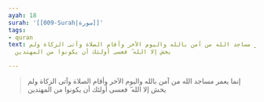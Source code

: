 ```yaml
---
ayah: 18
surah: '[[009-Surah|سورة]]'
tags:
- quran
text: إنما يعمر مساجد الله من آمن بالله واليوم الآخر وأقام الصلاة وآتى الزكاة ولم
  يخش إلا الله ۖ فعسى أولئك أن يكونوا من المهتدين

---
```

> إنما يعمر مساجد الله من آمن بالله واليوم الآخر وأقام الصلاة وآتى الزكاة ولم يخش إلا الله ۖ فعسى أولئك أن يكونوا من المهتدين

